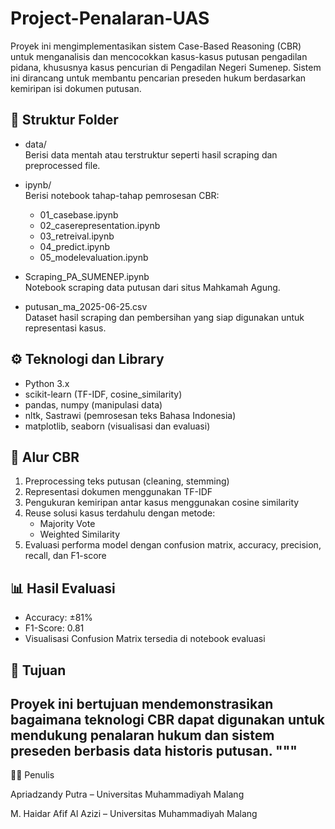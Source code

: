 # Project-Penalaran-UAS

Proyek ini mengimplementasikan sistem Case-Based Reasoning (CBR) untuk menganalisis dan mencocokkan kasus-kasus putusan pengadilan pidana, khususnya kasus pencurian di Pengadilan Negeri Sumenep. Sistem ini dirancang untuk membantu pencarian preseden hukum berdasarkan kemiripan isi dokumen putusan.

## 📁 Struktur Folder

- data/  
  Berisi data mentah atau terstruktur seperti hasil scraping dan preprocessed file.

- ipynb/  
  Berisi notebook tahap-tahap pemrosesan CBR:
  - 01_casebase.ipynb
  - 02_caserepresentation.ipynb
  - 03_retreival.ipynb
  - 04_predict.ipynb
  - 05_modelevaluation.ipynb

- Scraping_PA_SUMENEP.ipynb  
  Notebook scraping data putusan dari situs Mahkamah Agung.

- putusan_ma_2025-06-25.csv  
  Dataset hasil scraping dan pembersihan yang siap digunakan untuk representasi kasus.

## ⚙️ Teknologi dan Library

- Python 3.x
- scikit-learn (TF-IDF, cosine_similarity)
- pandas, numpy (manipulasi data)
- nltk, Sastrawi (pemrosesan teks Bahasa Indonesia)
- matplotlib, seaborn (visualisasi dan evaluasi)

## 🔁 Alur CBR

1. Preprocessing teks putusan (cleaning, stemming)
2. Representasi dokumen menggunakan TF-IDF
3. Pengukuran kemiripan antar kasus menggunakan cosine similarity
4. Reuse solusi kasus terdahulu dengan metode:
   - Majority Vote
   - Weighted Similarity
5. Evaluasi performa model dengan confusion matrix, accuracy, precision, recall, dan F1-score

## 📊 Hasil Evaluasi

- Accuracy: ±81%
- F1-Score: 0.81
- Visualisasi Confusion Matrix tersedia di notebook evaluasi

## 📌 Tujuan

Proyek ini bertujuan mendemonstrasikan bagaimana teknologi CBR dapat digunakan untuk mendukung penalaran hukum dan sistem preseden berbasis data historis putusan.
"""
---
👨‍💻 Penulis

Apriadzandy Putra – Universitas Muhammadiyah Malang

M. Haidar Afif Al Azizi – Universitas Muhammadiyah Malang

